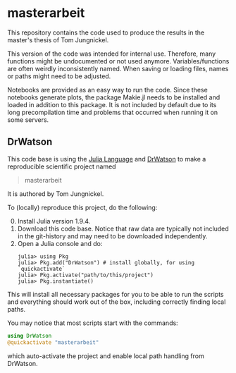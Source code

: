 # masterarbeit

This repository contains the code used to produce the results in the master's thesis of Tom Jungnickel.

This version of the code was intended for internal use. Therefore, many functions might be undocumented or not used anymore.
Variables/functions are often weirdly inconsistently named.
When saving or loading files, names or paths might need to be adjusted.

Notebooks are provided as an easy way to run the code. 
Since these notebooks generate plots, the package Makie.jl needs to be installed and loaded in addition to this package. 
It is not included by default due to its long precompilation time and problems that occurred when running it on some servers.

## DrWatson

This code base is using the [Julia Language](https://julialang.org/) and
[DrWatson](https://juliadynamics.github.io/DrWatson.jl/stable/)
to make a reproducible scientific project named
> masterarbeit

It is authored by Tom Jungnickel.

To (locally) reproduce this project, do the following:

0. Install Julia version 1.9.4.
1. Download this code base. Notice that raw data are typically not included in the
   git-history and may need to be downloaded independently.
2. Open a Julia console and do:
   ```
   julia> using Pkg
   julia> Pkg.add("DrWatson") # install globally, for using `quickactivate`
   julia> Pkg.activate("path/to/this/project")
   julia> Pkg.instantiate()
   ```

This will install all necessary packages for you to be able to run the scripts and
everything should work out of the box, including correctly finding local paths.

You may notice that most scripts start with the commands:
```julia
using DrWatson
@quickactivate "masterarbeit"
```
which auto-activate the project and enable local path handling from DrWatson.
